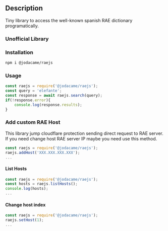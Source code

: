 
## Description
Tiny library to access the well-known spanish RAE dictionary programatically.

### Unofficial Library

### Installation
```bash
npm i @jodacame/raejs
```

### Usage
```js
const raejs = require('@jodacame/raejs');
const query = 'elefante';
const response = await raejs.search(query);
if(!response.error){
    console.log(response.results);
}
```
### Add custom RAE Host
This library jump cloudflare protection sending direct request to RAE server. If you need change host RAE server IP maybe you need use this method.
```js
const raejs = require('@jodacame/raejs');
raejs.addHost('XXX.XXX.XXX.XXX');
...
```
#### List Hosts
```js
const raejs = require('@jodacame/raejs');
const hosts = raejs.listHosts();
console.log(hosts);
...
```
#### Change host index
```js
const raejs = require('@jodacame/raejs');
raejs.setHost(1);
...
```